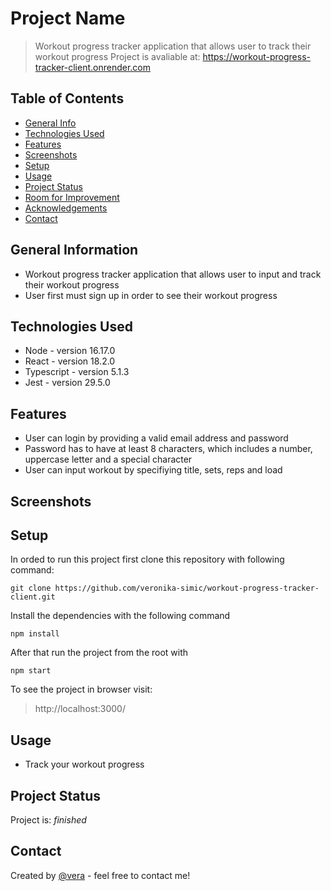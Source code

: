 # Project Name

> Workout progress tracker application that allows user to track their workout progress
> Project is avaliable at: https://workout-progress-tracker-client.onrender.com
## Table of Contents

- [General Info](#general-information)
- [Technologies Used](#technologies-used)
- [Features](#features)
- [Screenshots](#screenshots)
- [Setup](#setup)
- [Usage](#usage)
- [Project Status](#project-status)
- [Room for Improvement](#room-for-improvement)
- [Acknowledgements](#acknowledgements)
- [Contact](#contact)

## General Information

- Workout progress tracker application that allows user to input and track their workout progress
- User first must sign up in order to see their workout progress

## Technologies Used

- Node - version 16.17.0
- React - version 18.2.0
- Typescript - version 5.1.3
- Jest - version 29.5.0

## Features

- User can login by providing a valid email address and password
- Password has to have at least 8 characters, which includes a number, uppercase letter and a special character
- User can input workout by specifiying title, sets, reps and load
## Screenshots


## Setup

In orded to run this project first clone this repository with following command:

`git clone https://github.com/veronika-simic/workout-progress-tracker-client.git`

Install the dependencies with the following command

`npm install`

After that run the project from the root with

`npm start`

To see the project in browser visit:

> http://localhost:3000/


## Usage

- Track your workout progress

## Project Status

Project is: _finished_

## Contact

Created by [@vera](https://github.com/veronika-simic) - feel free to contact me!